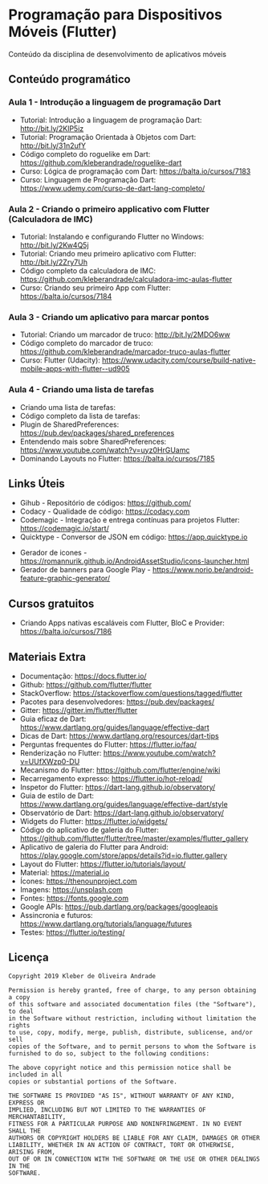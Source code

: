 # Programação para Dispositivos Móveis (Flutter)

Conteúdo da disciplina de desenvolvimento de aplicativos móveis

## Conteúdo programático

### Aula 1 - Introdução a linguagem de programação Dart

-   Tutorial: Introdução a linguagem de programação Dart: http://bit.ly/2KlP5iz
-   Tutorial: Programação Orientada à Objetos com Dart: http://bit.ly/31n2ufY
-   Código completo do roguelike em Dart: https://github.com/kleberandrade/roguelike-dart
-   Curso: Lógica de programação com Dart: https://balta.io/cursos/7183
-   Curso: Linguagem de Programação Dart: https://www.udemy.com/curso-de-dart-lang-completo/

### Aula 2 - Criando o primeiro applicativo com Flutter (Calculadora de IMC)

-   Tutorial: Instalando e configurando Flutter no Windows: http://bit.ly/2Kw4Q5j
-   Tutorial: Criando meu primeiro aplicativo com Flutter: http://bit.ly/2Zry7Uh
-   Código completo da calculadora de IMC: https://github.com/kleberandrade/calculadora-imc-aulas-flutter
-   Curso: Criando seu primeiro App com Flutter: https://balta.io/cursos/7184

### Aula 3 - Criando um aplicativo para marcar pontos

-   Tutorial: Criando um marcador de truco: http://bit.ly/2MDO6ww
-   Código completo do marcador de truco: https://github.com/kleberandrade/marcador-truco-aulas-flutter
-   Curso: Flutter (Udacity): https://www.udacity.com/course/build-native-mobile-apps-with-flutter--ud905

### Aula 4 - Criando uma lista de tarefas

-   Criando uma lista de tarefas: 
-   Código completo da lista de tarefas:
-   Plugin de SharedPreferences: https://pub.dev/packages/shared_preferences
-   Entendendo mais sobre SharedPreferences: https://www.youtube.com/watch?v=uyz0HrGUamc
-   Dominando Layouts no Flutter: https://balta.io/cursos/7185

## Links Úteis

-   Gihub - Repositório de códigos: https://github.com/
-   Codacy - Qualidade de código: https://codacy.com
-   Codemagic - Integração e entrega contínuas para projetos Flutter: https://codemagic.io/start/
-   Quicktype - Conversor de JSON em código: https://app.quicktype.io
* Gerador de icones - https://romannurik.github.io/AndroidAssetStudio/icons-launcher.html
* Gerador de banners para Google Play - https://www.norio.be/android-feature-graphic-generator/

## Cursos gratuitos

* Criando Apps nativas escaláveis com Flutter, BloC e Provider: https://balta.io/cursos/7186

## Materiais Extra

* Documentação: https://docs.flutter.io/
* Github: https://github.com/flutter/flutter
* StackOverflow: https://stackoverflow.com/questions/tagged/flutter
* Pacotes para desenvolvedores: https://pub.dev/packages/
* Gitter: https://gitter.im/flutter/flutter
* Guia eficaz de Dart: https://www.dartlang.org/guides/language/effective-dart
* Dicas de Dart: https://www.dartlang.org/resources/dart-tips
* Perguntas frequentes do Flutter: https://flutter.io/faq/
* Renderização no Flutter: https://www.youtube.com/watch?v=UUfXWzp0-DU
* Mecanismo do Flutter: https://github.com/flutter/engine/wiki
* Recarregamento expresso: https://flutter.io/hot-reload/
* Inspetor do Flutter: https://dart-lang.github.io/observatory/
* Guia de estilo de Dart: https://www.dartlang.org/guides/language/effective-dart/style
* Observatório de Dart: https://dart-lang.github.io/observatory/
* Widgets do Flutter: https://flutter.io/widgets/
* Código do aplicativo de galeria do Flutter: https://github.com/flutter/flutter/tree/master/examples/flutter_gallery
* Aplicativo de galeria do Flutter para Android: https://play.google.com/store/apps/details?id=io.flutter.gallery
* Layout do Flutter: https://flutter.io/tutorials/layout/
* Material: https://material.io
* Ícones: https://thenounproject.com
* Imagens: https://unsplash.com
* Fontes: https://fonts.google.com
* Google APIs: https://pub.dartlang.org/packages/googleapis
* Assincronia e futuros: https://www.dartlang.org/tutorials/language/futures
* Testes: https://flutter.io/testing/

## Licença

    Copyright 2019 Kleber de Oliveira Andrade
    
    Permission is hereby granted, free of charge, to any person obtaining a copy
    of this software and associated documentation files (the "Software"), to deal
    in the Software without restriction, including without limitation the rights
    to use, copy, modify, merge, publish, distribute, sublicense, and/or sell
    copies of the Software, and to permit persons to whom the Software is
    furnished to do so, subject to the following conditions:
    
    The above copyright notice and this permission notice shall be included in all
    copies or substantial portions of the Software.
    
    THE SOFTWARE IS PROVIDED "AS IS", WITHOUT WARRANTY OF ANY KIND, EXPRESS OR
    IMPLIED, INCLUDING BUT NOT LIMITED TO THE WARRANTIES OF MERCHANTABILITY,
    FITNESS FOR A PARTICULAR PURPOSE AND NONINFRINGEMENT. IN NO EVENT SHALL THE
    AUTHORS OR COPYRIGHT HOLDERS BE LIABLE FOR ANY CLAIM, DAMAGES OR OTHER
    LIABILITY, WHETHER IN AN ACTION OF CONTRACT, TORT OR OTHERWISE, ARISING FROM,
    OUT OF OR IN CONNECTION WITH THE SOFTWARE OR THE USE OR OTHER DEALINGS IN THE
    SOFTWARE.
